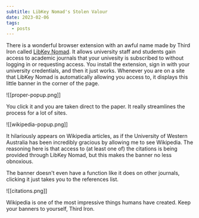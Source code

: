 ```yaml
---
subtitle: LibKey Nomad's Stolen Valour
date: 2023-02-06
tags:
  - posts
---
```

There is a wonderful browser extension with an awful name made by Third Iron called [LibKey Nomad](https://thirdiron.com/products/libkey-nomad/). It allows university staff and students gain access to academic journals that your univesity is subscribed to without logging in or requesting access. You install the extension, sign in with your university credentials, and then it just works. Whenever you are on a site that LibKey Nomad is automatically allowing you access to, it displays this little banner in the corner of the page.

![[proper-popup.png]]

You click it and you are taken direct to the paper. It really streamlines the process for a lot of sites.

![[wikipedia-popup.png]]

It hilariously appears on Wikipedia articles, as if the University of Western Australia has been incredibly gracious by allowing me to see Wikipedia. The reasoning here is that access to (at least one of) the citations is being provided through LibKey Nomad, but this makes the banner no less obnoxious.

The banner doesn't even have a function like it does on other journals, clicking it just takes you to the references list.

![[citations.png]]

Wikipedia is one of the most impressive things humans have created. Keep your banners to yourself, Third Iron.
